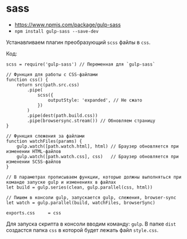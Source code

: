 # sass
- https://www.npmjs.com/package/gulp-sass
- `npm install gulp-sass --save-dev`

Устанавливаем плагин преобразующий `scss` файлы в `css`.

Код:

    scss = require('gulp-sass') // Переменная для `gulp-sass`

    // Функция для работы с CSS-файлами
    function css() {
        return src(path.src.css)
            .pipe(
                scss({
                    outputStyle: 'expanded', // Не сжато
                })
            )
            .pipe(dest(path.build.css))
            .pipe(browsersync.stream()) // Обновляем страницу
    }

    // Функция слежения за файлами
    function watchFiles(params) {
        gulp.watch([path.watch.html], html) // Браузер обновляется при изменении HTML-файлов
        gulp.watch([path.watch.css], css)   // Браузер обновляется при изменении SCSS-файлов
    }

    // В параметрах прописываем функции, которые должны выполняться при команде запуске gulp и изменениях в файлах
    let build = gulp.series(clean, gulp.parallel(css, html))

    // Пишем в консоли gulp, запускается gulp, слежения, browser-sync
    let watch = gulp.parallel(build, watchFiles, browserSync)

    exports.css     = css

Для запуска скрипта в консоли вводим команду: `gulp`.
В папке `dist` создастся папка `css` в которой будет лежать файл `style.css`.

